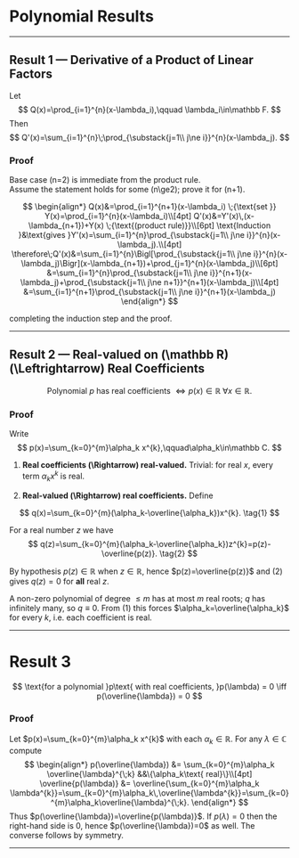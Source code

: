 # Polynomial Results

---

## Result 1 — Derivative of a Product of Linear Factors
Let
$$
Q(x)=\prod_{i=1}^{n}(x-\lambda_i),\qquad \lambda_i\in\mathbb F.
$$
Then
$$
Q'(x)=\sum_{i=1}^{n}\;\prod_{\substack{j=1\\ j\ne i}}^{n}(x-\lambda_j).
$$

### Proof

Base case \(n=2\) is immediate from the product rule.  
Assume the statement holds for some \(n\ge2\); prove it for \(n+1\).

$$
\begin{align*}
Q(x)&=\prod_{i=1}^{n+1}(x-\lambda_i) \;{\text{set }} Y(x)=\prod_{i=1}^{n}(x-\lambda_i)\\[4pt]
Q'(x)&=Y'(x)\,(x-\lambda_{n+1})+Y(x) \;{\text{(product rule)}}\\[6pt]
\text{Induction }&\text{gives }Y'(x)=\sum_{i=1}^{n}\prod_{\substack{j=1\\ j\ne i}}^{n}(x-\lambda_j).\\[4pt]
\therefore\;Q'(x)&=\sum_{i=1}^{n}\Bigl[\prod_{\substack{j=1\\ j\ne i}}^{n}(x-\lambda_j)\Bigr](x-\lambda_{n+1})+\prod_{j=1}^{n}(x-\lambda_j)\\[6pt]
&=\sum_{i=1}^{n}\prod_{\substack{j=1\\ j\ne i}}^{n+1}(x-\lambda_j)+\prod_{\substack{j=1\\ j\ne n+1}}^{n+1}(x-\lambda_j)\\[4pt]
&=\sum_{i=1}^{n+1}\prod_{\substack{j=1\\ j\ne i}}^{n+1}(x-\lambda_j)
\end{align*}
$$

completing the induction step and the proof.

---

## Result 2 — Real-valued on \(\mathbb R\) \(\Leftrightarrow\) Real Coefficients

$$
\text{Polynomial }p\text{ has real coefficients }\Longleftrightarrow p(x)\in\mathbb R\;\forall x\in\mathbb R.
$$

### Proof
Write
$$
p(x)=\sum_{k=0}^{m}\alpha_k x^{k},\qquad\alpha_k\in\mathbb C.
$$

1. **Real coefficients \(\Rightarrow\) real-valued.**  Trivial: for real $x$, every term $\alpha_k x^k$ is real.

2. **Real-valued \(\Rightarrow\) real coefficients.**  Define

$$
 q(x)=\sum_{k=0}^{m}(\alpha_k-\overline{\alpha_k})x^{k}. \tag{1}
$$

For a real number $z$ we have
$$
 q(z)=\sum_{k=0}^{m}(\alpha_k-\overline{\alpha_k})z^{k}=p(z)-\overline{p(z)}. \tag{2}
$$

By hypothesis $p(z)\in\mathbb R$ when $z\in\mathbb R$, hence $p(z)=\overline{p(z)}$ and (2) gives $q(z)=0$ for **all** real $z$.

A non-zero polynomial of degree $\le m$ has at most $m$ real roots; $q$ has infinitely many, so $q\equiv0$.  From (1) this forces $\alpha_k=\overline{\alpha_k}$ for every $k$, i.e. each coefficient is real.

---


# Result 3 

$$
\text{for a polynomial }p\text{ with real coefficients, }p(\lambda) = 0 \iff p(\overline{\lambda}) = 0
$$

### Proof

Let $p(x)=\sum_{k=0}^{m}\alpha_k x^{k}$ with each $\alpha_k\in\mathbb R$.  For any $\lambda\in\mathbb C$ compute
$$
\begin{align*}
p(\overline{\lambda}) &= \sum_{k=0}^{m}\alpha_k \overline{\lambda}^{\;k} &&\{\alpha_k\text{ real}\}\\[4pt]
\overline{p(\lambda)} &= \overline{\sum_{k=0}^{m}\alpha_k \lambda^{k}}=\sum_{k=0}^{m}\alpha_k\,\overline{\lambda^{k}}=\sum_{k=0}^{m}\alpha_k\overline{\lambda}^{\;k}.
\end{align*}
$$
Thus $p(\overline{\lambda})=\overline{p(\lambda)}$.  If $p(\lambda)=0$ then the right-hand side is $0$, hence $p(\overline{\lambda})=0$ as well.  The converse follows by symmetry.

---

